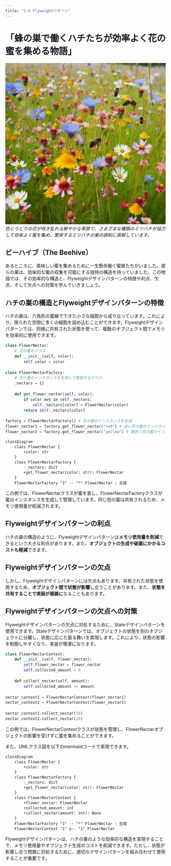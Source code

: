 ```yaml
---
title: "2.6 Flyweightパターン"
---
```


# 「蜂の巣で働くハチたちが効率よく花の蜜を集める物語」

![](/images/20230327_gof/A_vibrant_meadow_filled_with_colorful_flowers_as_bees_of.jpg)
*色とりどりの花が咲き乱れる鮮やかな草原で、さまざまな種類のミツバチが協力して効率よく蜜を集め、繁栄するミツバチの巣の調和に貢献しています。*

## ビーハイブ（The Beehive）

あるところに、美味しい蜜を集めるために一生懸命働く蜜蜂たちがいました。彼らの巣は、効率的な蜜の収集を可能にする独特の構造を持っていました。この物語では、その効率的な構造と、Flyweightデザインパターンの特徴や利点、欠点、そして欠点への対策を学んでいきましょう。

## ハチの巣の構造とFlyweightデザインパターンの特徴
ハチの巣は、六角形の蜜蝋でできた小さな細胞から成り立っています。これにより、限られた空間に多くの細胞を詰め込むことができます。Flyweightデザインパターンでは、同様に共有された状態を使って、複数のオブジェクト間でメモリを効率的に使用できます。

```python
class FlowerNectar:
    # 花の蜜のクラス
    def __init__(self, color):
        self.color = color

class FlowerNectarFactory:
    # 花の蜜のインスタンスを生成して管理するクラス
    _nectars = {}

    def get_flower_nectar(self, color):
        if color not in self._nectars:
            self._nectars[color] = FlowerNectar(color)
        return self._nectars[color]

factory = FlowerNectarFactory() # 花の蜜のインスタンスを生成
flower_nectar1 = factory.get_flower_nectar("red") # 赤い花の蜜のインスタンスを取得
flower_nectar2 = factory.get_flower_nectar("yellow") # 黄色い花の蜜のインスタンスを取得
```

```mermaid
classDiagram
    class FlowerNectar {
        +color: str
    }
    class FlowerNectarFactory {
        -_nectars: dict
        +get_flower_nectar(color: str): FlowerNectar
    }
    FlowerNectarFactory "1" -- "*" FlowerNectar : 生成
```

この例では、FlowerNectarクラスが蜜を表し、FlowerNectarFactoryクラスが蜜のインスタンスを生成して管理しています。同じ色の蜜は共有されるため、メモリ使用量が削減されます。

## Flyweightデザインパターンの利点
ハチの巣の構造のように、Flyweightデザインパターンは**メモリ使用量を削減**できるという大きな利点があります。また、**オブジェクトの生成や破棄にかかるコストも軽減**できます。

## Flyweightデザインパターンの欠点
しかし、Flyweightデザインパターンには欠点もあります。共有された状態を使用するため、**オブジェクト間で状態が影響**し合うことがあります。また、**状態を共有することで実装が複雑に**なることもあります。

## Flyweightデザインパターンの欠点への対策
Flyweightデザインパターンの欠点に対処するために、Stateデザインパターンを使用できます。Stateデザインパターンでは、オブジェクトの状態を別のオブジェクトに分離し、状態に応じた振る舞いを実現します。これにより、状態の影響を制御しやすくなり、実装が簡潔になります。

```python
class FlowerNectarContext:
    def __init__(self, flower_nectar):
        self.flower_nectar = flower_nectar
        self.collected_amount = 0

    def collect_nectar(self, amount):
        self.collected_amount += amount

nectar_context1 = FlowerNectarContext(flower_nectar1)
nectar_context2 = FlowerNectarContext(flower_nectar2)

nectar_context1.collect_nectar(10)
nectar_context2.collect_nectar(20)
```

この例では、FlowerNectarContextクラスが状態を管理し、FlowerNectarオブジェクトの影響を受けずに蜜を集めることができます。

また、UMLクラス図を以下のmermaidコードで表現できます。

```mermaid
classDiagram
    class FlowerNectar {
        +color: str
    }
    class FlowerNectarFactory {
        -_nectars: dict
        +get_flower_nectar(color: str): FlowerNectar
    }
    class FlowerNectarContext {
        +flower_nectar: FlowerNectar
        +collected_amount: int
        +collect_nectar(amount: int): None
    }
    FlowerNectarFactory "1" -- "*" FlowerNectar : 生成
    FlowerNectarContext "1" o-- "1" FlowerNectar
```

Flyweightデザインパターンは、ハチの巣のような効率的な構造を実現することで、メモリ使用量やオブジェクト生成のコストを削減できます。ただし、状態が影響し合う問題に対処するために、適切なデザインパターンを組み合わせて使用することが重要です。